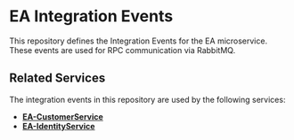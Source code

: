 <h1>EA Integration Events</h1>
    <p>
        This repository defines the Integration Events for the EA microservice. These events are used for RPC communication via RabbitMQ.
    </p>

  <h2>Related Services</h2>
    <p>The integration events in this repository are used by the following services:</p>
    <ul>
        <li><a href="https://github.com/Guidev123/EA-CustomerService" target="_blank"><strong>EA-CustomerService</strong></a></li>
        <li><a href="https://github.com/Guidev123/EA-IdentityService" target="_blank"><strong>EA-IdentityService</strong></a></li>
    </ul>
